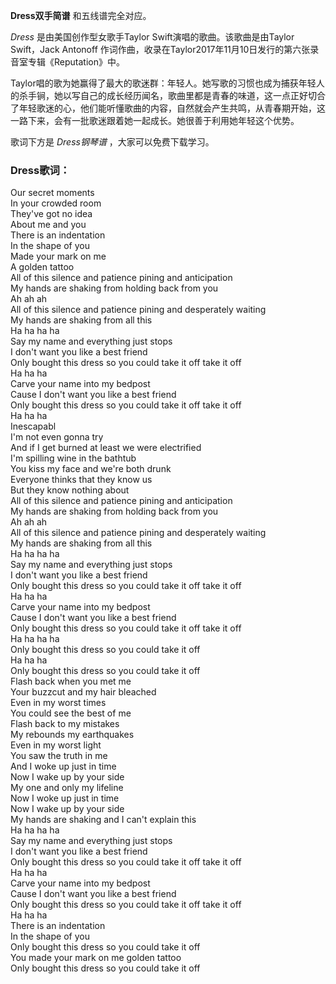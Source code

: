 

**Dress双手简谱** 和五线谱完全对应。

_Dress_ 是由美国创作型女歌手Taylor Swift演唱的歌曲。该歌曲是由Taylor Swift，Jack Antonoff
作词作曲，收录在Taylor2017年11月10日发行的第六张录音室专辑《Reputation》中。

Taylor唱的歌为她赢得了最大的歌迷群：年轻人。她写歌的习惯也成为捕获年轻人的杀手锏，她以写自己的成长经历闻名，歌曲里都是青春的味道，这一点正好切合了年轻歌迷的心，他们能听懂歌曲的内容，自然就会产生共鸣，从青春期开始，这一路下来，会有一批歌迷跟着她一起成长。她很善于利用她年轻这个优势。

歌词下方是 _Dress钢琴谱_ ，大家可以免费下载学习。

### Dress歌词：

Our secret moments  
In your crowded room  
They've got no idea  
About me and you  
There is an indentation  
In the shape of you  
Made your mark on me  
A golden tattoo  
All of this silence and patience pining and anticipation  
My hands are shaking from holding back from you  
Ah ah ah  
All of this silence and patience pining and desperately waiting  
My hands are shaking from all this  
Ha ha ha ha  
Say my name and everything just stops  
I don't want you like a best friend  
Only bought this dress so you could take it off take it off  
Ha ha ha  
Carve your name into my bedpost  
Cause I don't want you like a best friend  
Only bought this dress so you could take it off take it off  
Ha ha ha  
Inescapabl  
I'm not even gonna try  
And if I get burned at least we were electrified  
I'm spilling wine in the bathtub  
You kiss my face and we're both drunk  
Everyone thinks that they know us  
But they know nothing about  
All of this silence and patience pining and anticipation  
My hands are shaking from holding back from you  
Ah ah ah  
All of this silence and patience pining and desperately waiting  
My hands are shaking from all this  
Ha ha ha ha  
Say my name and everything just stops  
I don't want you like a best friend  
Only bought this dress so you could take it off take it off  
Ha ha ha  
Carve your name into my bedpost  
Cause I don't want you like a best friend  
Only bought this dress so you could take it off take it off  
Ha ha ha ha  
Only bought this dress so you could take it off  
Ha ha ha  
Only bought this dress so you could take it off  
Flash back when you met me  
Your buzzcut and my hair bleached  
Even in my worst times  
You could see the best of me  
Flash back to my mistakes  
My rebounds my earthquakes  
Even in my worst light  
You saw the truth in me  
And I woke up just in time  
Now I wake up by your side  
My one and only my lifeline  
Now I woke up just in time  
Now I wake up by your side  
My hands are shaking and I can't explain this  
Ha ha ha ha  
Say my name and everything just stops  
I don't want you like a best friend  
Only bought this dress so you could take it off take it off  
Ha ha ha  
Carve your name into my bedpost  
Cause I don't want you like a best friend  
Only bought this dress so you could take it off take it off  
Ha ha ha  
There is an indentation  
In the shape of you  
Only bought this dress so you could take it off  
You made your mark on me golden tattoo  
Only bought this dress so you could take it off

